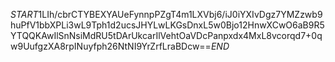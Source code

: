 $START$1LIh/cbrCTYBEXYAUeFynnpPZgT4m1LXVbj6/iJ0iYXIvDgz7YMZzwb9huPfV1bbXPLi3wL9Tph1d2ucsJHYLwLKGsDnxL5w0Bjo12HnwXCwO6aB9R5YTQQKAwIlSnNsiMdRU5tDArUkcarIlVehtOaVDcPanpxdx4MxL8vcorqd7+0qw9UufgzXA8rpINuyfph26NtNI9YrZrfLraBDcw==$END$